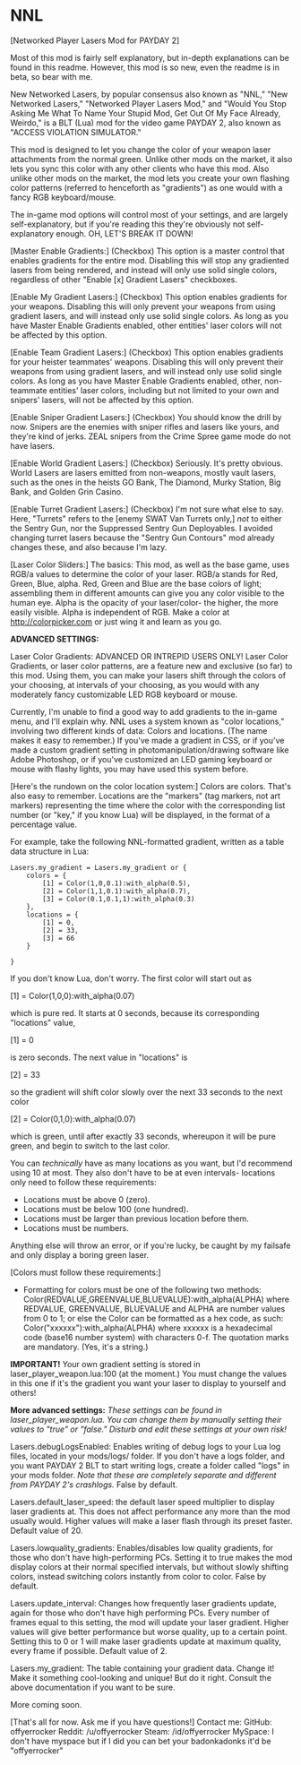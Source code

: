 # NNL
[Networked Player Lasers Mod for PAYDAY 2]

Most of this mod is fairly self explanatory, but in-depth explanations can be found in this readme. However, this mod is so new, even the readme is in beta, so bear with me.

New Networked Lasers, by popular consensus also known as "NNL," "New Networked Lasers," "Networked Player Lasers Mod," and "Would You Stop Asking Me What To Name Your Stupid Mod, Get Out Of My Face Already, Weirdo," is a BLT (Lua) mod for the video game PAYDAY 2, also known as "ACCESS VIOLATION SIMULATOR."


This mod is designed to let you change the color of your weapon laser attachments from the normal green. 
Unlike other mods on the market, it also lets you sync this color with any other clients who have this mod.
Also unlike other mods on the market, the mod lets you create your own flashing color patterns (referred to henceforth as "gradients") as one would with a fancy RGB keyboard/mouse.

The in-game mod options will control most of your settings, and are largely self-explanatory, but if you're reading this they're obviously not self-explanatory enough.
OH, LET'S BREAK IT DOWN!

[Master Enable Gradients:] (Checkbox)
This option is a master control that enables gradients for the entire mod. Disabling this will stop any gradiented lasers from being rendered, and instead will only use solid single colors, regardless of other "Enable [x] Gradient Lasers" checkboxes.

[Enable My Gradient Lasers:] (Checkbox)
This option enables gradients for your weapons. Disabling this will only prevent your weapons from using gradient lasers, and will instead only use solid single colors. As long as you have Master Enable Gradients enabled, other entities' laser colors will not be affected by this option.

[Enable Team Gradient Lasers:] (Checkbox)
This option enables gradients for your heister teammates' weapons. Disabling this will only prevent their weapons from using gradient lasers, and will instead only use solid single colors. As long as you have Master Enable Gradients enabled, other, non-teammate entities' laser colors, including but not limited to your own and snipers' lasers, will not be affected by this option.

[Enable Sniper Gradient Lasers:] (Checkbox)
You should know the drill by now.
Snipers are the enemies with sniper rifles and lasers like yours, and they're kind of jerks. ZEAL snipers from the Crime Spree game mode do not have lasers.

[Enable World Gradient Lasers:] (Checkbox)
Seriously. It's pretty obvious. 
World Lasers are lasers emitted from non-weapons, mostly vault lasers, such as the ones in the heists GO Bank, The Diamond, Murky Station, Big Bank, and Golden Grin Casino.

[Enable Turret Gradient Lasers:] (Checkbox)
I'm not sure what else to say.
Here, "Turrets" refers to the [enemy SWAT Van Turrets only,] *not* to either the Sentry Gun, nor the Suppressed Sentry Gun Deployables.
I avoided changing turret lasers because the "Sentry Gun Contours" mod already changes these, and also because I'm lazy.

[Laser Color Sliders:]
The basics:
This mod, as well as the base game, uses RGB/a values to determine the color of your laser.
RGB/a stands for Red, Green, Blue, alpha. Red, Green and Blue are the base colors of light; assembling them in different amounts can give you any color visible to the human eye. Alpha is the opacity of your laser/color- the higher, the more easily visible. Alpha is independent of RGB.
Make a color at http://colorpicker.com or just wing it and learn as you go.


**ADVANCED SETTINGS:**

Laser Color Gradients: ADVANCED OR INTREPID USERS ONLY!
Laser Color Gradients, or laser color patterns, are a feature new and exclusive (so far) to this mod. Using them, you can make your lasers shift through the colors of your choosing, at intervals of your choosing, as you would with any moderately fancy customizable LED RGB keyboard or mouse. 

Currently, I'm unable to find a good way to add gradients to the in-game menu, and I'll explain why.
NNL uses a system known as "color locations," involving two different kinds of data: Colors and locations. (The name makes it easy to remember.) If you've made a gradient in CSS, or if you've made a custom gradient setting in photomanipulation/drawing software like Adobe Photoshop, or if you've customized an LED gaming keyboard or mouse with flashy lights, you may have used this system before.

[Here's the rundown on the color location system:]
Colors are colors. That's also easy to remember. 
Locations are the "markers" (tag markers, not art markers) representing the time where the color with the corresponding list number (or "key," if you know Lua) will be displayed, in the format of a percentage value.

For example, take the following NNL-formatted gradient, written as a table data structure in Lua:

	Lasers.my_gradient = Lasers.my_gradient or {
		colors = {
			[1] = Color(1,0,0.1):with_alpha(0.5),
			[2] = Color(1,1,0.1):with_alpha(0.7),
			[3] = Color(0.1,0.1,1):with_alpha(0.3)
		},
		locations = {
			[1] = 0,
			[2] = 33,
			[3] = 66
		}
		
	}

If you don't know Lua, don't worry.
The first color will start out as

  \[1] = Color(1,0,0):with_alpha(0.07)
  
which is pure red. It starts at 0 seconds, because its corresponding "locations" value,

  \[1] = 0

is zero seconds. The next value in "locations" is

  \[2] = 33

so the gradient will shift color slowly over the next 33 seconds to the next color

  \[2] = Color(0,1,0):with_alpha(0.07)

which is green, until after exactly 33 seconds, whereupon it will be pure green, and begin to switch to the last color.

You can *technically* have as many locations as you want, but I'd recommend using 10 at most. They also don't have to be at even intervals- locations only need to follow these requirements:
* Locations must be above 0 (zero). 
* Locations must be below 100 (one hundred).
* Locations must be larger than previous location before them.
* Locations must be numbers. 

Anything else will throw an error, or if you're lucky, be caught by my failsafe and only display a boring green laser.

[Colors must follow these requirements:]
* Formatting for colors must be one of the following two methods:
Color(REDVALUE,GREENVALUE,BLUEVALUE):with_alpha(ALPHA)
where REDVALUE, GREENVALUE, BLUEVALUE and ALPHA are number values from 0 to 1; or else the Color can be formatted as a hex code, as such:
Color("xxxxxx"):with_alpha(ALPHA)
where xxxxxx is a hexadecimal code (base16 number system) with characters 0-f. The quotation marks are mandatory. (Yes, it's a string.)

**IMPORTANT!**
Your own gradient setting is stored in laser_player_weapon.lua:100 (at the moment.) You must change the values in this one if it's the gradient you want your laser to display to yourself and others!

**More advanced settings:**
*These settings can be found in laser_player_weapon.lua. You can change them by manually setting their values to "true" or "false."* 
*Disturb and edit these settings at your own risk!*

Lasers.debugLogsEnabled: Enables writing of debug logs to your Lua log files, located in your mods/logs/ folder. If you don't have a logs folder, and you want PAYDAY 2 BLT to start writing logs, create a folder called "logs" in your mods folder. *Note that these are completely separate and different from PAYDAY 2's crashlogs.* False by default.

Lasers.default_laser_speed: the default laser speed multiplier to display laser gradients at. This does not affect performance any more than the mod usually would. Higher values will make a laser flash through its preset faster. Default value of 20.

Lasers.lowquality_gradients: Enables/disables low quality gradients, for those who don't have high-performing PCs. Setting it to true makes the mod display colors at their normal specified intervals, but without slowly shifting colors, instead switching colors instantly from color to color. False by default. 

Lasers.update_interval: Changes how frequently laser gradients update, again for those who don't have high performing PCs. Every number of frames equal to this setting, the mod will update your laser gradient. Higher values will give better performance but worse quality, up to a certain point. Setting this to 0 or 1 will make laser gradients update at maximum quality, every frame if possible.
Default value of 2.

Lasers.my_gradient: The table containing your gradient data. Change it! Make it something cool-looking and unique! But do it right. Consult the above documentation if you want to be sure.

More coming soon.


[That's all for now. Ask me if you have questions!]
Contact me:
GitHub: offyerrocker
Reddit: /u/offyerrocker
Steam: /id/offyerrocker
MySpace: I don't have myspace but if I did you can bet your badonkadonks it'd be "offyerrocker"
